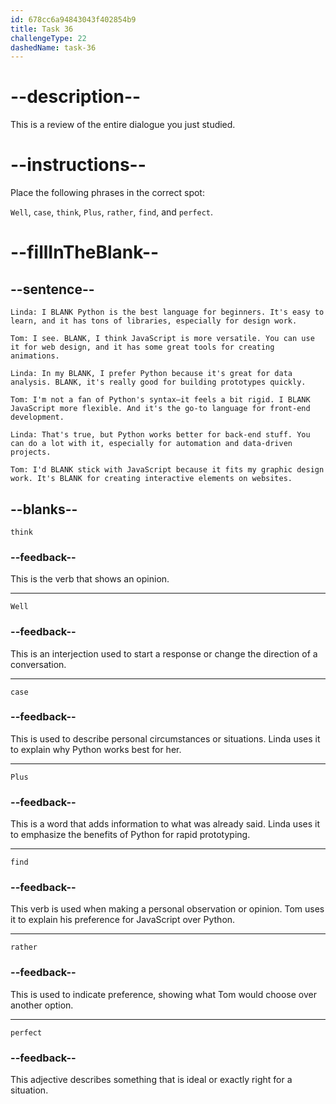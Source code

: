 ```yaml
---
id: 678cc6a94843043f402854b9
title: Task 36
challengeType: 22
dashedName: task-36
---
```


<!-- REVIEW -->

# --description--

This is a review of the entire dialogue you just studied.

# --instructions--

Place the following phrases in the correct spot:

`Well`, `case`, `think`, `Plus`, `rather`, `find`, and `perfect`.

# --fillInTheBlank--

## --sentence--

`Linda: I BLANK Python is the best language for beginners. It's easy to learn, and it has tons of libraries, especially for design work.`

`Tom: I see. BLANK, I think JavaScript is more versatile. You can use it for web design, and it has some great tools for creating animations.`

`Linda: In my BLANK, I prefer Python because it's great for data analysis. BLANK, it's really good for building prototypes quickly.`

`Tom: I'm not a fan of Python's syntax—it feels a bit rigid. I BLANK JavaScript more flexible. And it's the go-to language for front-end development.`

`Linda: That's true, but Python works better for back-end stuff. You can do a lot with it, especially for automation and data-driven projects.`

`Tom: I'd BLANK stick with JavaScript because it fits my graphic design work. It's BLANK for creating interactive elements on websites.`

## --blanks--

`think`

### --feedback--

This is the verb that shows an opinion.

---

`Well`

### --feedback--

This is an interjection used to start a response or change the direction of a conversation.

---

`case`

### --feedback--

This is used to describe personal circumstances or situations. Linda uses it to explain why Python works best for her.

---

`Plus`

### --feedback--

This is a word that adds information to what was already said. Linda uses it to emphasize the benefits of Python for rapid prototyping.

---

`find`

### --feedback--

This verb is used when making a personal observation or opinion. Tom uses it to explain his preference for JavaScript over Python.

---

`rather`

### --feedback--

This is used to indicate preference, showing what Tom would choose over another option.

---

`perfect`

### --feedback--

This adjective describes something that is ideal or exactly right for a situation.
